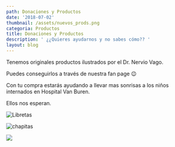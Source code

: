 ```yaml
---
path: Donaciones y Productos
date: '2018-07-02'
thumbnail: /assets/nuevos_prods.png
categoria: Productos
title: Donaciones y Productos
description: ' ¿¿Quieres ayudarnos y no sabes cómo?? '
layout: blog
---
```

Tenemos originales productos ilustrados por el Dr. Nervio Vago. 

Puedes conseguirlos a través de nuestra fan page 😉

Con tu compra estarás ayudando a llevar mas sonrisas a los niños internados en Hospital Van Buren.

Ellos nos esperan.

![Libretas](/assets/34215741_1798560360229774_8470606673801641984_o.jpg)

![chapitas](/assets/34258912_1798560316896445_9000272116737638400_o.jpg)

![](/assets/34268819_1798560270229783_5498384924379447296_o.jpg)
